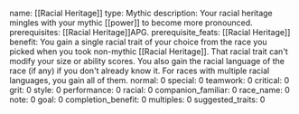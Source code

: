 name: [[Racial Heritage]]
type: Mythic
description: Your racial heritage mingles with your mythic [[power]] to become more pronounced.
prerequisites: [[Racial Heritage]]APG.
prerequisite_feats: [[Racial Heritage]]
benefit: You gain a single racial trait of your choice from the race you picked when you took non-mythic [[Racial Heritage]]. That racial trait can't modify your size or ability scores. You also gain the racial language of the race (if any) if you don't already know it. For races with multiple racial languages, you gain all of them.
normal: 0
special: 0
teamwork: 0
critical: 0
grit: 0
style: 0
performance: 0
racial: 0
companion_familiar: 0
race_name: 0
note: 0
goal: 0
completion_benefit: 0
multiples: 0
suggested_traits: 0
